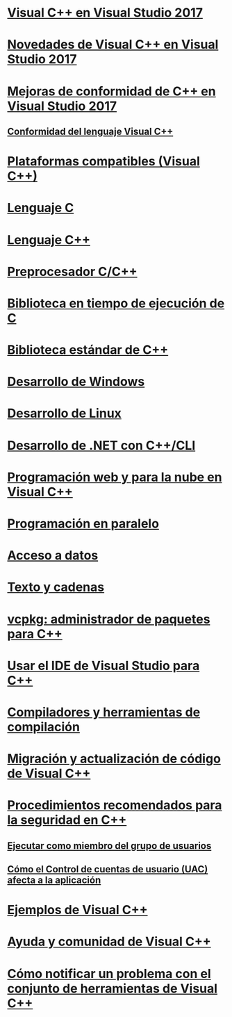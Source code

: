 # [Visual C++ en Visual Studio 2017](visual-cpp-in-visual-studio.md)

# [Novedades de Visual C++ en Visual Studio 2017](what-s-new-for-visual-cpp-in-visual-studio.md)

# [Mejoras de conformidad de C++ en Visual Studio 2017](cpp-conformance-improvements-2017.md)

## [Conformidad del lenguaje Visual C++](visual-cpp-language-conformance.md)

# [Plataformas compatibles (Visual C++)](supported-platforms-visual-cpp.md)

# [Lenguaje C](c-language/c-language-reference.md)

# [Lenguaje C++](cpp/cpp-language-reference.md)

# [Preprocesador C/C++](preprocessor/c-cpp-preprocessor-reference.md)

# [Biblioteca en tiempo de ejecución de C](c-runtime-library/c-run-time-library-reference.md)

# [Biblioteca estándar de C++](standard-library/cpp-standard-library-reference.md)

# [Desarrollo de Windows](windows/overview-of-windows-programming-in-cpp.md)

# [Desarrollo de Linux](linux/download-install-and-setup-the-linux-development-workload.md)

# [Desarrollo de .NET con C++/CLI](dotnet/dotnet-programming-with-cpp-cli-visual-cpp.md)

# [Programación web y para la nube en Visual C++](cloud/cloud-and-web-programming-in-visual-cpp.md)

# [Programación en paralelo](parallel/parallel-programming-in-visual-cpp.md)

# [Acceso a datos](data/data-access-in-cpp.md)

# [Texto y cadenas](text/text-and-strings-in-visual-cpp.md)

# [vcpkg: administrador de paquetes para C++](vcpkg.md)

# [Usar el IDE de Visual Studio para C++](ide/ide-and-tools-for-visual-cpp-development.md)

# [Compiladores y herramientas de compilación](build/building-c-cpp-programs.md)

# [Migración y actualización de código de Visual C++](porting/visual-cpp-porting-and-upgrading-guide.md)

# [Procedimientos recomendados para la seguridad en C++](security/security-best-practices-for-cpp.md)

## [Ejecutar como miembro del grupo de usuarios](security/running-as-a-member-of-the-users-group.md)

## [Cómo el Control de cuentas de usuario (UAC) afecta a la aplicación](security/how-user-account-control-uac-affects-your-application.md)

# [Ejemplos de Visual C++](visual-cpp-samples.md)

# [Ayuda y comunidad de Visual C++](visual-cpp-help-and-community.md)

# [Cómo notificar un problema con el conjunto de herramientas de Visual C++](how-to-report-a-problem-with-the-visual-cpp-toolset.md)
